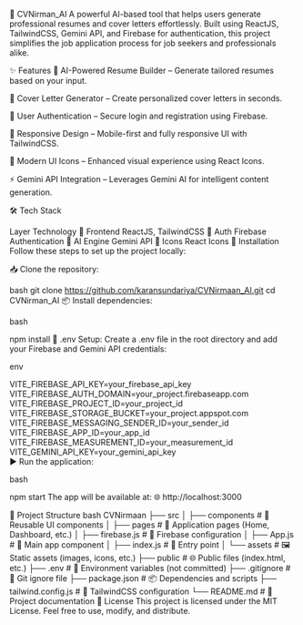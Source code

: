 🚀 CVNirman_AI
A powerful AI-based tool that helps users generate professional resumes and cover letters effortlessly. Built using ReactJS, TailwindCSS, Gemini API, and Firebase for authentication, this project simplifies the job application process for job seekers and professionals alike.

✨ Features
🤖 AI-Powered Resume Builder – Generate tailored resumes based on your input.

📝 Cover Letter Generator – Create personalized cover letters in seconds.

🔐 User Authentication – Secure login and registration using Firebase.

📱 Responsive Design – Mobile-first and fully responsive UI with TailwindCSS.

🎨 Modern UI Icons – Enhanced visual experience using React Icons.

⚡ Gemini API Integration – Leverages Gemini AI for intelligent content generation.

🛠️ Tech Stack

Layer	Technology
🎨 Frontend	ReactJS, TailwindCSS
🔐 Auth	Firebase Authentication
🤖 AI Engine	Gemini API
🎯 Icons	React Icons
🧪 Installation
Follow these steps to set up the project locally:

📥 Clone the repository:

bash
git clone https://github.com/karansundariya/CVNirmaan_AI.git
cd CVNirman_AI
📦 Install dependencies:

bash

npm install
📄 .env Setup:
Create a .env file in the root directory and add your Firebase and Gemini API credentials:

env

VITE_FIREBASE_API_KEY=your_firebase_api_key  
VITE_FIREBASE_AUTH_DOMAIN=your_project.firebaseapp.com  
VITE_FIREBASE_PROJECT_ID=your_project_id  
VITE_FIREBASE_STORAGE_BUCKET=your_project.appspot.com  
VITE_FIREBASE_MESSAGING_SENDER_ID=your_sender_id  
VITE_FIREBASE_APP_ID=your_app_id  
VITE_FIREBASE_MEASUREMENT_ID=your_measurement_id  
VITE_GEMINI_API_KEY=your_gemini_api_key  
▶️ Run the application:

bash

npm start
The app will be available at:
🌐 http://localhost:3000

📁 Project Structure
bash
CVNirmaan
├── src
│   ├── components         # 🔧 Reusable UI components
│   ├── pages              # 📄 Application pages (Home, Dashboard, etc.)
│   ├── firebase.js        # 🔐 Firebase configuration
│   ├── App.js             # 🧠 Main app component
│   ├── index.js           # 🚪 Entry point
│   └── assets             # 🖼️ Static assets (images, icons, etc.)
├── public                 # 🌐 Public files (index.html, etc.)
├── .env                   # 🧾 Environment variables (not committed)
├── .gitignore             # 📛 Git ignore file
├── package.json           # 📦 Dependencies and scripts
├── tailwind.config.js     # 🎨 TailwindCSS configuration
└── README.md              # 📘 Project documentation
📜 License
This project is licensed under the MIT License.
Feel free to use, modify, and distribute.

